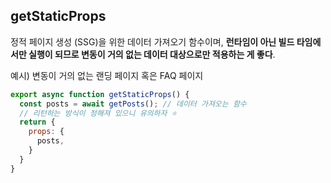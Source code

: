 ## getStaticProps
정적 페이지 생성 (SSG)을 위한 데이터 가져오기 함수이며, **런타임이 아닌 빌드 타임에서만 실행이 되므로 변동이 거의 없는 데이터 대상으로만 적용하는 게 좋다**.

예시) 변동이 거의 없는 랜딩 페이지 혹은 FAQ 페이지

```js
export async function getStaticProps() {
  const posts = await getPosts(); // 데이터 가져오는 함수
  // 리턴하는 방식이 정해져 있으니 유의하자 ⭐️
  return {
    props: {
      posts,
    }
  }  
}
```
